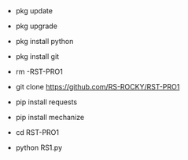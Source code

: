 ##


##
- pkg update

- pkg upgrade

- pkg install python

- pkg install git

- rm -RST-PRO1

- git clone https://github.com/RS-ROCKY/RST-PRO1

- pip install requests

- pip install mechanize 

- cd RST-PRO1

- python RS1.py
